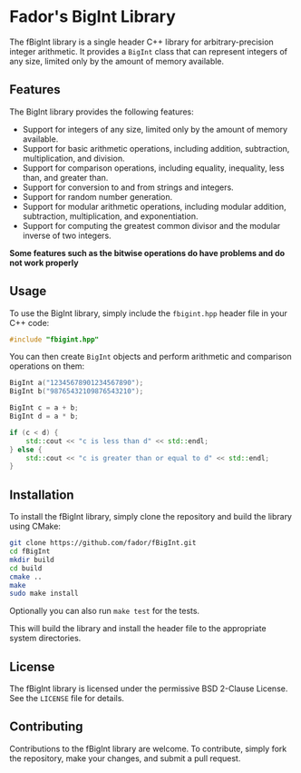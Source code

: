 # Fador's BigInt Library

The fBigInt library is a single header C++ library for arbitrary-precision integer arithmetic. It provides a `BigInt` class that can represent integers of any size, limited only by the amount of memory available.

## Features

The BigInt library provides the following features:

- Support for integers of any size, limited only by the amount of memory available.
- Support for basic arithmetic operations, including addition, subtraction, multiplication, and division.
- Support for comparison operations, including equality, inequality, less than, and greater than.
- Support for conversion to and from strings and integers.
- Support for random number generation.
- Support for modular arithmetic operations, including modular addition, subtraction, multiplication, and exponentiation.
- Support for computing the greatest common divisor and the modular inverse of two integers.

**Some features such as the bitwise operations do have problems and do not work properly**

## Usage

To use the BigInt library, simply include the `fbigint.hpp` header file in your C++ code:

```cpp
#include "fbigint.hpp"
```

You can then create `BigInt` objects and perform arithmetic and comparison operations on them:

```cpp
BigInt a("12345678901234567890");
BigInt b("98765432109876543210");

BigInt c = a + b;
BigInt d = a * b;

if (c < d) {
    std::cout << "c is less than d" << std::endl;
} else {
    std::cout << "c is greater than or equal to d" << std::endl;
}
```

## Installation

To install the fBigInt library, simply clone the repository and build the library using CMake:

```bash
git clone https://github.com/fador/fBigInt.git
cd fBigInt
mkdir build
cd build
cmake ..
make
sudo make install
```

Optionally you can also run `make test` for the tests.

This will build the library and install the header file to the appropriate system directories.

## License

The fBigInt library is licensed under the permissive BSD 2-Clause License. See the `LICENSE` file for details.

## Contributing

Contributions to the fBigInt library are welcome. To contribute, simply fork the repository, make your changes, and submit a pull request.